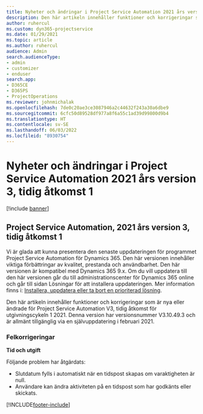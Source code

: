 ```yaml
---
title: Nyheter och ändringar i Project Service Automation 2021 års version 3, tidig åtkomst 1
description: Den här artikeln innehåller funktioner och korrigeringar som är tillgängliga i Project Service Automation tidig åtkomst för utgivningscykeln 1 2021, V3.
author: ruhercul
ms.custom: dyn365-projectservice
ms.date: 01/29/2021
ms.topic: article
ms.author: ruhercul
audience: Admin
search.audienceType:
- admin
- customizer
- enduser
search.app:
- D365CE
- D365PS
- ProjectOperations
ms.reviewer: johnmichalak
ms.openlocfilehash: 7de0c20ae3ce3087946a2c44632f243a30a6dbe9
ms.sourcegitcommit: 6cfc50d89528df977a8f6a55c1ad39d99800d9b4
ms.translationtype: HT
ms.contentlocale: sv-SE
ms.lasthandoff: 06/03/2022
ms.locfileid: "8930754"
---
```

# <a name="whats-new-or-changed-in-project-service-automation-early-access-wave-1-2021-v3"></a>Nyheter och ändringar i Project Service Automation 2021 års version 3, tidig åtkomst 1

[!include [banner](../includes/psa-now-project-operations.md)]

## <a name="project-service-automation-early-access-wave-1-2021-v3"></a>Project Service Automation, 2021 års version 3, tidig åtkomst 1

Vi är glada att kunna presentera den senaste uppdateringen för programmet Project Service Automation för Dynamics 365. Den här versionen innehåller viktiga förbättringar av kvalitet, prestanda och användbarhet. Den här versionen är kompatibel med Dynamics 365 9.x. Om du vill uppdatera till den här versionen går du till administrationscenter för Dynamics 365 online och går till sidan Lösningar för att installera uppdateringen. Mer information finns i: [Installera, uppdatera eller ta bort en prioriterad lösning](/power-platform/admin/install-remove-preferred-solution).

Den här artikeln innehåller funktioner och korrigeringar som är nya eller ändrade för Project Service Automation V3, tidig åtkomst för utgivningscykeln 1 2021. Denna version har versionsnummer V3.10.49.3 och är allmänt tillgänglig via en självuppdatering i februari 2021.


### <a name="bug-fixes"></a>Felkorrigeringar

**Tid och utgift**

Följande problem har åtgärdats:

- Slutdatum fylls i automatiskt när en tidspost skapas om varaktigheten är null.
- Användare kan ändra aktiviteten på en tidspost som har godkänts eller skickats.


[!INCLUDE[footer-include](../includes/footer-banner.md)]
